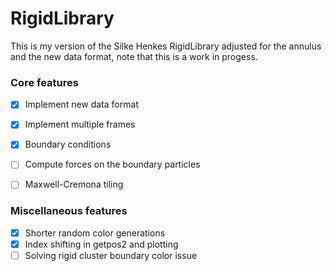 # RigidLibrary
This is my version of the Silke Henkes RigidLibrary adjusted for the annulus and the new data format, note that this is a work in progess.
### Core features
- [x] Implement new data format
- [x] Implement multiple frames
- [x] Boundary conditions
- [ ] Compute forces on the boundary particles
- [ ] Maxwell-Cremona tiling



### Miscellaneous features
- [x] Shorter random color generations 
- [x] Index shifting in getpos2 and plotting
- [ ] Solving rigid cluster boundary color issue
